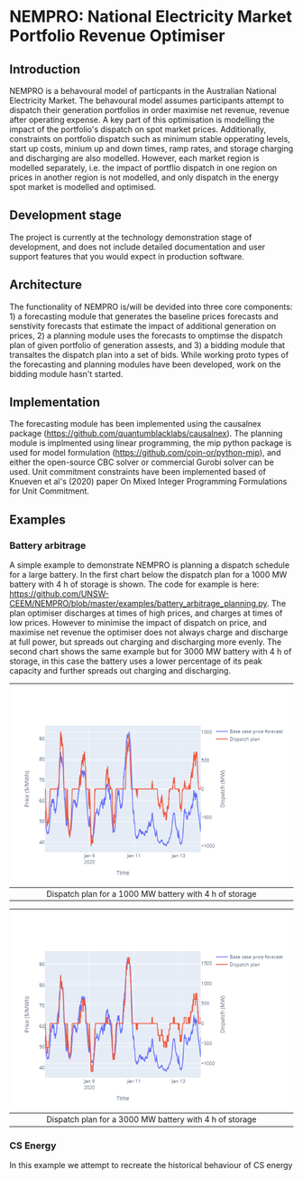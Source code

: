# NEMPRO: National Electricity Market Portfolio Revenue Optimiser

## Introduction
NEMPRO is a behavoural model of particpants in the Australian National Electricity Market. The behavoural model assumes 
participants attempt to dispatch their generation portfolios in order maximise net revenue, revenue after operating 
expense. A key part of this optimisation is modelling the impact of the portfolio's dispatch on spot market prices. 
Additionally, constraints on portfolio dispatch such as minimum stable opperating levels, start up costs, minium up and 
down times, ramp rates, and storage charging and discharging are also modelled. However, each market region is modelled 
separately, i.e. the impact of portflio dispatch in one region on prices in another region is not modelled, and only 
dispatch in the energy spot market is modelled and optimised.

## Development stage
The project is currently at the technology demonstration stage of development, and does not include detailed 
documentation and user support features that you would expect in production software.

## Architecture
The functionality of NEMPRO is/will be devided into three core components: 1) a forecasting module that generates the 
baseline prices forecasts and senstivity forecasts that estimate the impact of additional generation on prices, 2) a 
planning module uses the forecasts to omptimse the dispatch plan of given portfolio of generation assests, and 3) a 
bidding module that transaltes the dispatch plan into a set of bids. While working proto types of the forecasting and 
planning modules have been developed, work on the bidding module hasn't started.

## Implementation
The forecasting module has been implemented using the causalnex package (https://github.com/quantumblacklabs/causalnex). 
The planning module is implmented using linear programming, the mip python package is used for model formulation 
(https://github.com/coin-or/python-mip), and either the open-source CBC solver or commercial Gurobi solver can be used. 
Unit commitment constraints have been implemented based of Knueven et al's (2020) paper On Mixed Integer Programming 
Formulations for Unit Commitment.

## Examples

### Battery arbitrage
A simple example to demonstrate NEMPRO is planning a dispatch schedule for a large battery. In the first 
chart below the dispatch plan for a 1000 MW battery with 4 h of storage is shown. The code for example is here:
https://github.com/UNSW-CEEM/NEMPRO/blob/master/examples/battery_arbitrage_planning.py. The plan optimiser discharges
at times of high prices, and charges at times of low prices. However to minimise the impact of dispatch on price, and
maximise net revenue the optimiser does not always charge and discharge at full power, but spreads out charging and 
discharging more evenly. The second chart shows the same example but for 3000 MW battery with 4 h of storage, in this 
case the battery uses a lower percentage of its peak capacity and further spreads out charging and discharging.

|![Figure1](/examples/images/battery_arbitrage_planning_1000MW.png)|
|:--:|
|Dispatch plan for a 1000 MW battery with 4 h of storage|

|![Figure2](/examples/images/battery_arbitrage_planning_3000MW.png)|
|:--:|
|Dispatch plan for a 3000 MW battery with 4 h of storage|

### CS Energy
In this example we attempt to recreate the historical behaviour of CS energy 
